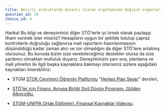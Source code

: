```yaml
---
title: Belirli aralıklarda düzenli olarak örgütümüzün değişik organlarına, fon sağlayıcılarına, bağışçılarına, üyelerine ve yasal olarak yükümlü olduğumuz ilgili kurumlara mali raporlama yaparız.
question_id: 19
choice_id: 4
---
```

Harika! Bu bilgi ve deneyiminizi diğer STÖ'lerle iyi örnek olarak paylaşıp ilham vermek ister misiniz? Hesapların uygun bir şekilde tutulup çapraz kontrollerle doğruluğu sağlanırsa mali raporların hazırlanmasının düşünüldüğü kadar zaman alıcı ve zor olmadığını da diğer STÖ'lere anlatmış olursunuz. Bu konuda bizim size verebileceğimiz destekler olursa da size yardımcı olmaktan mutluluk duyarız. Deneyiminizin yanı sıra, planlama ve mali yönetim ile ilgili başka kaynaklara bakmayı isterseniz sizlere aşağıdaki kaynakları önerebiliriz:

- STGM [<u>STOK Çevrimiçi Öğrenim Platformu</u>](https://www.stgm.org.tr/stok-ogrenme-platformu) "[<u>Herkes Plan Sever</u>](https://www.stgm.org.tr/sivil-toplum-okulu-stok/herkes-plan-sever)" dersleri,

- [<u>STÖ’ler için Finans. Avrupa Birliği Sivil Düşün Programı. Gülden Alkoçoğlu,</u>](https://www.stgm.org.tr/sites/default/files/2020-09/stoler-icin-finans-rehberi.pdf)

- [<u>STGM-UNFPA Ortak Eğitimleri. Finansal Kaynaklar Videosu</u>](https://www.youtube.com/watch?v=AVJMX6VQrC4&list=PLNNUSz3jzVL64sskDhRNadAhwPdVsD14-&index=6).

